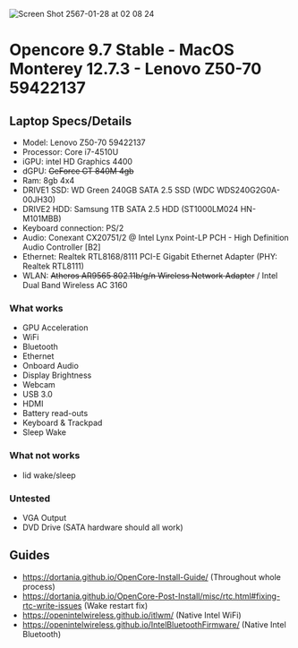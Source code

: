 ![Screen Shot 2567-01-28 at 02 08 24](https://github.com/JuicerV3/Opencore-Monterey-Z50-70/assets/156657646/c883ef99-5294-4f54-8481-651687c2e1da)

# Opencore 9.7 Stable - MacOS Monterey 12.7.3 - Lenovo Z50-70 59422137

## Laptop Specs/Details
 * Model: Lenovo Z50-70 59422137
 * Processor: Core i7-4510U
 * iGPU: intel HD Graphics 4400
 * dGPU: ~~GeForce GT 840M 4gb~~
 * Ram: 8gb 4x4
 * DRIVE1 SSD: WD Green 240GB SATA 2.5 SSD (WDC WDS240G2G0A-00JH30)
 * DRIVE2 HDD: Samsung 1TB SATA 2.5 HDD (ST1000LM024 HN-M101MBB)
 * Keyboard connection: PS/2
 * Audio: Conexant CX20751/2 @ Intel Lynx Point-LP PCH - High Definition Audio Controller [B2]
 * Ethernet: Realtek RTL8168/8111 PCI-E Gigabit Ethernet Adapter (PHY: Realtek RTL8111)
 * WLAN: ~~Atheros AR9565 802.11b/g/n Wireless Network Adapter~~ / Intel Dual Band Wireless AC 3160

### What works
 * GPU Acceleration
 * WiFi
 * Bluetooth
 * Ethernet
 * Onboard Audio
 * Display Brightness
 * Webcam
 * USB 3.0
 * HDMI
 * Battery read-outs
 * Keyboard & Trackpad
 * Sleep Wake

### What not works
 * lid wake/sleep

### Untested
 * VGA Output
 * DVD Drive (SATA hardware should all work)

## Guides
 * https://dortania.github.io/OpenCore-Install-Guide/ (Throughout whole process)
 * https://dortania.github.io/OpenCore-Post-Install/misc/rtc.html#fixing-rtc-write-issues (Wake restart fix)
 * https://openintelwireless.github.io/itlwm/ (Native Intel WiFi)
 * https://openintelwireless.github.io/IntelBluetoothFirmware/ (Native Intel Bluetooth)
